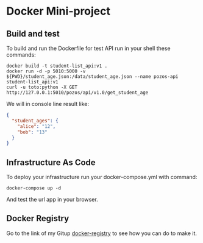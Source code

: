 # Docker Mini-project

## Build and test

To build and run the Dockerfile for test API run in your shell these commands:
```shell
docker build -t student-list_api:v1 .
docker run -d -p 5010:5000 -v ${PWD}/student_age.json:/data/student_age.json --name pozos-api student-list_api:v1
curl -u toto:python -X GET http://127.0.0.1:5010/pozos/api/v1.0/get_student_age
```
We will in console line result like:
```json
{
  "student_ages": {
    "alice": "12", 
    "bob": "13"
  }
}
```
## Infrastructure As Code

To deploy your infrastructure run your docker-compose.yml with command:
```shell
docker-compose up -d
```
And test the url app in your browser.

## Docker Registry 

Go to the link of my Gitup [docker-registry](https://github.com/juliosISTY/-boocamp_devops_docker_tp5-docker-compose) to see how you can do to make it.

